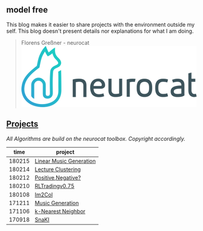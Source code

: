 ## model free

This blog makes it easier to share projects with the environment outside my self. This blog doesn't present details nor explanations for what I am doing. 
 

> Florens Greßner - neurocat
![neurocat](./assets/nc.png)


## [Projects](./projects)
*All Algorithms are build on the neurocat toolbox. Copyright accordingly.*


| time   | project                                                              |
|--------|----------------------------------------------------------------------|
| 180215 | [Linear Music Generation](./projects/linmusicgen)                    |
| 180214 | [Lecture Clustering](./projects/ML_EXAM)                             |
| 180212 | [Positive,Negative?](./projects/PosNeg)                              |
| 180210 | [RLTradingv0.75](./projects/RLTradingKickoff)                        |
| 180108 | [Im2Col](./projects/im2col)                                          |
| 171211 | [Music Generation](./projects/musicgen)                              |
| 171106 | [k-Nearest Neighbor](./projects/kNN)                                 |
| 170918 | [SnaKI](./projects/SnaKI)                                            |
